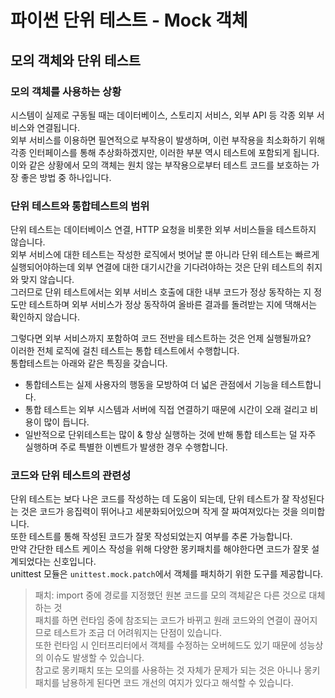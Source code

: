 # 파이썬 단위 테스트 - Mock 객체  

## 모의 객체와 단위 테스트
### 모의 객체를 사용하는 상황
시스템이 실제로 구동될 때는 데이터베이스, 스토리지 서비스, 외부 API 등 각종 외부 서비스와 연결됩니다.  
외부 서비스를 이용하면 필연적으로 부작용이 발생하며, 이런 부작용을 최소화하기 위해 각종 인터페이스를 통해 추상화하겠지만, 이러한 부분 역시 테스트에 포함되게 됩니다.  
이와 같은 상황에서 모의 객체는 원치 않는 부작용으로부터 테스트 코드를 보호하는 가장 좋은 방법 중 하나입니다.  

### 단위 테스트와 통합테스트의 범위
단위 테스트는 데이터베이스 연결, HTTP 요청을 비롯한 외부 서비스들을 테스트하지 않습니다.  
외부 서비스에 대한 테스트는 작성한 로직에서 벗어날 뿐 아니라 단위 테스트는 빠르게 실행되어야하는데 외부 연결에 대한 대기시간을 기다려야하는 것은 단위 테스트의 취지와 맞지 않습니다.  
그러므로 단위 테스트에서는 외부 서비스 호출에 대한 내부 코드가 정상 동작하는 지 정도만 테스트하며 외부 서비스가 정상 동작하여 올바른 결과를 돌려받는 지에 댁해서는 확인하지 않습니다.  

그렇다면 외부 서비스까지 포함하여 코드 전반을 테스트하는 것은 언제 실행될까요?  
이러한 전체 로직에 걸친 테스트는 통합 테스트에서 수행합니다.  
통합테스트는 아래와 같은 특징을 갖습니다.  
- 통합테스트는 실제 사용자의 행동을 모방하여 더 넓은 관점에서 기능을 테스트합니다.  
- 통합 테스트는 외부 시스템과 서버에 직접 연결하기 때문에 시간이 오래 걸리고 비용이 많이 듭니다.   
- 일반적으로 단위테스트는 많이 & 항상 실행하는 것에 반해 통합 테스트는 덜 자주 실행하며 주로 특별한 이벤트가 발생한 경우 수행합니다.  

### 코드와 단위 테스트의 관련성  
단위 테스트는 보다 나은 코드를 작성하는 데 도움이 되는데, 단위 테스트가 잘 작성된다는 것은 코드가 응집력이 뛰어나고 세분화되어있으며 작게 잘 짜여져있다는 것을 의미합니다.   
또한 테스트를 통해 작성된 코드가 잘못 작성되었는지 여부를 추론 가능합니다.  
만약 간단한 테스트 케이스 작성을 위해 다양한 몽키패치를 해야한다면 코드가 잘못 설계되었다는 신호입니다.  
unittest 모듈은 `unittest.mock.patch`에서 객체를 패치하기 위한 도구를 제공합니다.  
> 패치: import 중에 경로를 지정했던 원본 코드를 모의 객체같은 다른 것으로 대체하는 것  
패치를 하면 런타임 중에 참조되는 코드가 바뀌고 원래 코드와의 연결이 끊어지므로 테스트가 조금 더 어려워지는 단점이 있습니다.  
또한 런타임 시 인터프리터에서 객체를 수정하는 오버헤드도 있기 때문에 성능상의 이슈도 발생할 수 있습니다.  
> 참고로 몽키패치 또는 모의를 사용하는 것 자체가 문제가 되는 것은 아니나 몽키패치를 남용하게 된다면 코드 개선의 여지가 있다고 해석할 수 있습니다.  


